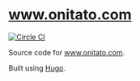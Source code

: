 www.onitato.com
===============

[![Circle CI](https://circleci.com/gh/Linuturk/www.onitato.com.svg?style=svg)](https://circleci.com/gh/Linuturk/www.onitato.com)

Source code for www.onitato.com.

Built using [Hugo](https://gohugo.io/).
